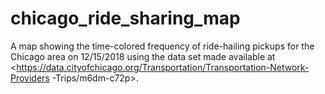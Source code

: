 # chicago_ride_sharing_map
A map showing the time-colored frequency of ride-hailing pickups for the Chicago area on 12/15/2018 using the data 
set made available at <https://data.cityofchicago.org/Transportation/Transportation-Network-Providers
-Trips/m6dm-c72p>.



